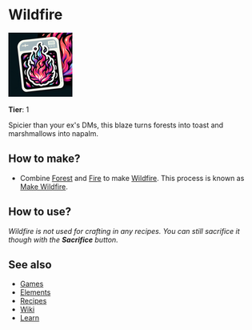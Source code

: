 # Wildfire

![](../images/item.wildfire.png)

**Tier**: 1

Spicier than your ex's DMs, this blaze turns forests into toast and marshmallows into napalm.

## How to make?

* Combine [Forest](/wiki/elements/forest) and [Fire](/wiki/elements/fire) to make [Wildfire](/wiki/elements/wildfire). This process is known as [Make Wildfire](/wiki/recipes/make-wildfire).

## How to use?

_Wildfire is not used for crafting in any recipes. You can still sacrifice it though with the **Sacrifice** button._

## See also

* [Games](/wiki/games)
* [Elements](/wiki/elements)
* [Recipes](/wiki/recipes)
* [Wiki](/wiki/index)
* [Learn](/learn/index)